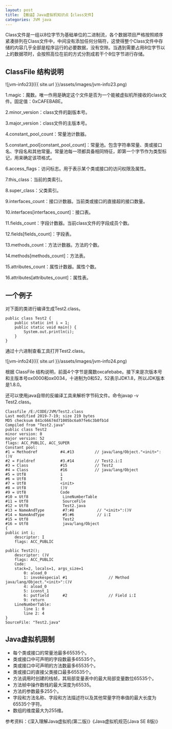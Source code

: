 ```yaml
---
layout: post
title: 【搬运】Java虚拟机知识点【class文件】
categories: JVM java
---
```


Class文件是一组以8位字节为基础单位的二进制流，各个数据项目严格按照顺序紧凑排列在Class文件中，中间没有添加任何分隔符，这使得整个Class文件中存储的内容几乎全部是程序运行的必要数据，没有空隙。当遇到需要占用8位字节以上的数据项时，会按照高位在前的方式分割成若干个8位字节进行存储。

## ClassFile 结构说明

![jvm-info23]({{ site.url }}/assets/images/jvm-info23.png)

1.magic：魔数。唯一作用是确定这个文件是否为一个能被虚拟机所接收的class文件。固定值：0xCAFEBABE。

2.minor_version：class文件的副版本号。

3.major_version：class文件的主版本号。

4.constant_pool_count：常量池计数器。

5.constant_pool[constant_pool_count]：常量池。包含字符串常量、类或接口名、字段名和其他常量。常量池每一项都具备相同特征，即第一个字节作为类型标记，用来确定该项格式。

6.access_flags：访问标志。用于表示某个类或接口的访问权限及属性。

7.this_class：当前的类索引。

8.super_class：父类索引。

9.interfaces_count：接口计数器。当前类或接口的直接超的接口数量。

10.interfaces[interfaces_count]：接口表。

11.fields_count：字段计数器。当前class文件的字段成员个数。

12.fields[fields_count]：字段表。

13.methods_count：方法计数器。方法的个数。

14.methods[methods_count]：方法表。

15.attributes_count：属性计数器。属性个数。

16.attributes[attributes_count]：属性表。

## 一个例子

对下面的类进行编译生成Test2.class。

    public class Test2 {
        public static int i = 1;
        public static void main() {
            System.out.println(i);
        }
    }

通过十六进制查看工具打开Test2.class。

![jvm-info24]({{ site.url }}/assets/images/jvm-info24.png)

根据 ClassFile 结构说明，前面4个字节是魔数oxcafebabe。接下来是次版本号和主版本号ox0000和ox0034，十进制为0和52，52表示JDK1.8，所以JDK版本是1.8.0。

还可以使用java自带的反编译工具来解析字节码文件。命令javap -v Test2.class。

    Classfile /E:/CODE/JVM/Test2.class
    Last modified 2019-7-19; size 219 bytes
    MD5 checksum 841c66674d71005bc6a97fe6c3b0fb1d
    Compiled from "Test2.java"
    public class Test2
    minor version: 0
    major version: 52
    flags: ACC_PUBLIC, ACC_SUPER
    Constant pool:
    #1 = Methodref          #4.#13         // java/lang/Object."<init>":()V
    #2 = Fieldref           #3.#14         // Test2.i:I
    #3 = Class              #15            // Test2
    #4 = Class              #16            // java/lang/Object
    #5 = Utf8               i
    #6 = Utf8               I
    #7 = Utf8               <init>
    #8 = Utf8               ()V
    #9 = Utf8               Code
    #10 = Utf8               LineNumberTable
    #11 = Utf8               SourceFile
    #12 = Utf8               Test2.java
    #13 = NameAndType        #7:#8          // "<init>":()V
    #14 = NameAndType        #5:#6          // i:I
    #15 = Utf8               Test2
    #16 = Utf8               java/lang/Object
    {
    public int i;
        descriptor: I
        flags: ACC_PUBLIC

    public Test2();
        descriptor: ()V
        flags: ACC_PUBLIC
        Code:
        stack=2, locals=1, args_size=1
            0: aload_0
            1: invokespecial #1                  // Method java/lang/Object."<init>":()V
            4: aload_0
            5: iconst_1
            6: putfield      #2                  // Field i:I
            9: return
        LineNumberTable:
            line 1: 0
            line 2: 4
    }
    SourceFile: "Test2.java"

## Java虚拟机限制

- 每个类或接口的常量池最多65535个。
- 类或接口中可声明的字段数最多65535个。
- 类或接口中可声明的方法数最多65535个。
- 类或接口的直接父类接口最多65535个。
- 方法调用时创建的栈帧，其局部变量表中的最大局部变量数位65535个。
- 方法帧中操作数栈的最大深度为65535。
- 方法的参数最多255个。
- 字段和方法名称、字段和方法描述符以及其他常量字符串值的最大长度为65535个字符。
- 数组的维度最大为255维。

参考资料：《深入理解Java虚拟机(第二版)》《Java虚拟机规范(Java SE 8版)》

<div id="gitalk-container-jvm-i"></div>

<script>
  $(document).ready(function() {
    window.initJVMIComment();
  })
</script>

